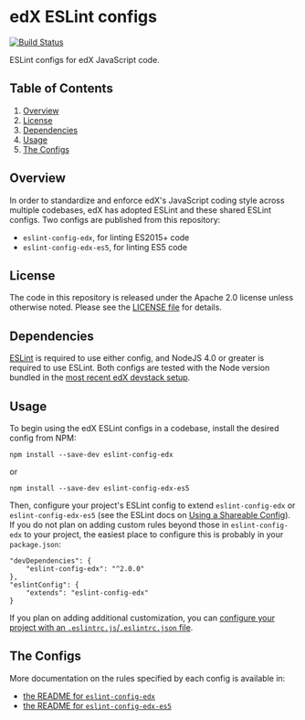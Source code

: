 # edX ESLint configs
[![Build Status](https://travis-ci.org/edx/eslint-config-edx.svg?branch=master)](https://travis-ci.org/edx/eslint-config-edx)

ESLint configs for edX JavaScript code.

## Table of Contents

1. [Overview](#overview)
2. [License](#license)
3. [Dependencies](#dependencies)
4. [Usage](#usage)
5. [The Configs](#the-configs)

## Overview

In order to standardize and enforce edX's JavaScript coding style across multiple codebases, edX has adopted ESLint and these shared ESLint configs. Two configs are published from this repository:

- `eslint-config-edx`, for linting ES2015+ code
- `eslint-config-edx-es5`, for linting ES5 code

## License

The code in this repository is released under the Apache 2.0 license unless otherwise
noted. Please see the [LICENSE file](https://github.com/edx/eslint-config-edx/blob/master/LICENSE) for details.

## Dependencies

[ESLint](http://eslint.org) is required to use either config, and NodeJS 4.0 or greater is required to use ESLint. Both configs are tested with the Node version bundled in the [most recent edX devstack setup](http://edx.readthedocs.io/projects/edx-installing-configuring-and-running/en/latest/installation/install_devstack.html).

## Usage

To begin using the edX ESLint configs in a codebase, install the desired config from NPM:

    npm install --save-dev eslint-config-edx

or

    npm install --save-dev eslint-config-edx-es5

Then, configure your project's ESLint config to extend `eslint-config-edx` or `eslint-config-edx-es5` (see the ESLint docs on [Using a Shareable Config](http://eslint.org/docs/developer-guide/shareable-configs#using-a-shareable-config)). If you do not plan on adding custom rules beyond those in `eslint-config-edx` to your project, the easiest place to configure this is probably in your `package.json`:

    "devDependencies": {
        "eslint-config-edx": "^2.0.0"
    },
    "eslintConfig": {
        "extends": "eslint-config-edx"
    }

If you plan on adding additional customization, you can [configure your project with an `.eslintrc.js`/`.eslintrc.json` file](http://eslint.org/docs/user-guide/configuring#configuration-file-formats).

## The Configs

More documentation on the rules specified by each config is available in:

- [the README for `eslint-config-edx`](https://github.com/edx/eslint-config-edx/blob/master/packages/eslint-config-edx/README.md)
- [the README for `eslint-config-edx-es5`](https://github.com/edx/eslint-config-edx/blob/master/packages/eslint-config-edx-es5/README.md)
